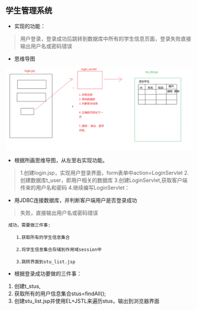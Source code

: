 ## 学生管理系统

* 实现的功能：
> 用户登录，登录成功后跳转到数据库中所有的学生信息页面，登录失败直接输出用户名或密码错误


* 思维导图


![icon](img/img02.png)


* 根据所画思维导图，从左至右实现功能。

>  1.创建login.jsp，实现用户登录界面，form表单中action=LoginServlet
2.创建数据库t_user，即用户相关的数据库
3.创建LoginServlet,获取客户端传来的用户名和密码
4.继续编写LoginServlet：


* 用JDBC连接数据库，并判断客户端用户是否登录成功
 
> 	 失败，直接输出用户名或密码错误
 	 
 	 成功，需要做三件事:
 	 
 		1.获取所有的学生信息集合
 		
 		2.将学生信息集合存储到作用域session中
 		
 		3.跳转界面到stu_list.jsp
	

* 根据登录成功要做的三件事：

1. 创建t_stus,	
2. 获取所有的用户信息集合stus=findAll();
3. 创建stu_list.jsp并使用EL+JSTL来遍历stus，输出到浏览器界面
